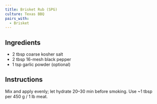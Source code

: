 ```yaml
---
title: Brisket Rub (SPG)
culture: Texas BBQ
pairs_with:
  - Brisket
---
```


## Ingredients
- 2 tbsp coarse kosher salt
- 2 tbsp 16-mesh black pepper
- 1 tsp garlic powder (optional)

## Instructions
Mix and apply evenly; let hydrate 20–30 min before smoking.
Use ~1 tbsp per 450 g / 1 lb meat.